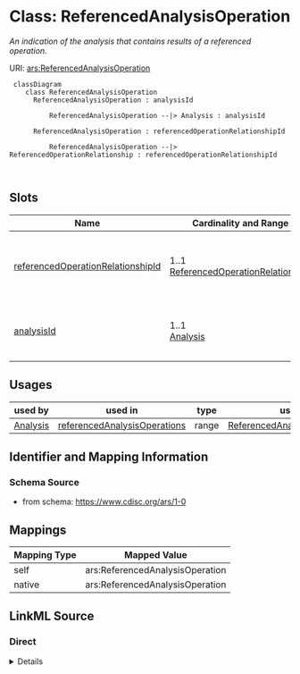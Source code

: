 # Class: ReferencedAnalysisOperation


_An indication of the analysis that contains results of a referenced operation._





URI: [ars:ReferencedAnalysisOperation](https://www.cdisc.org/ars/1-0/ReferencedAnalysisOperation)



```mermaid
 classDiagram
    class ReferencedAnalysisOperation
      ReferencedAnalysisOperation : analysisId
        
          ReferencedAnalysisOperation --|> Analysis : analysisId
        
      ReferencedAnalysisOperation : referencedOperationRelationshipId
        
          ReferencedAnalysisOperation --|> ReferencedOperationRelationship : referencedOperationRelationshipId
        
      
```




<!-- no inheritance hierarchy -->


## Slots

| Name | Cardinality and Range | Description | Inheritance |
| ---  | --- | --- | --- |
| [referencedOperationRelationshipId](referencedOperationRelationshipId.md) | 1..1 <br/> [ReferencedOperationRelationship](ReferencedOperationRelationship.md) | The identifier of the defined referenced operation relationship | direct |
| [analysisId](analysisId.md) | 1..1 <br/> [Analysis](Analysis.md) | The identifier of the referenced analysis | direct |





## Usages

| used by | used in | type | used |
| ---  | --- | --- | --- |
| [Analysis](Analysis.md) | [referencedAnalysisOperations](referencedAnalysisOperations.md) | range | [ReferencedAnalysisOperation](ReferencedAnalysisOperation.md) |






## Identifier and Mapping Information







### Schema Source


* from schema: https://www.cdisc.org/ars/1-0





## Mappings

| Mapping Type | Mapped Value |
| ---  | ---  |
| self | ars:ReferencedAnalysisOperation |
| native | ars:ReferencedAnalysisOperation |





## LinkML Source

<!-- TODO: investigate https://stackoverflow.com/questions/37606292/how-to-create-tabbed-code-blocks-in-mkdocs-or-sphinx -->

### Direct

<details>
```yaml
name: ReferencedAnalysisOperation
description: An indication of the analysis that contains results of a referenced operation.
from_schema: https://www.cdisc.org/ars/1-0
rank: 1000
slots:
- referencedOperationRelationshipId
- analysisId
slot_usage:
  analysisId:
    name: analysisId
    domain_of:
    - OrderedListItem
    - ReferencedAnalysisOperation
    - ReferencedOperationRelationship
    required: true

```
</details>

### Induced

<details>
```yaml
name: ReferencedAnalysisOperation
description: An indication of the analysis that contains results of a referenced operation.
from_schema: https://www.cdisc.org/ars/1-0
rank: 1000
slot_usage:
  analysisId:
    name: analysisId
    domain_of:
    - OrderedListItem
    - ReferencedAnalysisOperation
    - ReferencedOperationRelationship
    required: true
attributes:
  referencedOperationRelationshipId:
    name: referencedOperationRelationshipId
    description: The identifier of the defined referenced operation relationship.
    from_schema: https://www.cdisc.org/ars/1-0
    rank: 1000
    alias: referencedOperationRelationshipId
    owner: ReferencedAnalysisOperation
    domain_of:
    - ReferencedAnalysisOperation
    range: ReferencedOperationRelationship
    required: true
    inlined: false
  analysisId:
    name: analysisId
    description: The identifier of the referenced analysis.
    from_schema: https://www.cdisc.org/ars/1-0
    rank: 1000
    multivalued: false
    alias: analysisId
    owner: ReferencedAnalysisOperation
    domain_of:
    - OrderedListItem
    - ReferencedAnalysisOperation
    - ReferencedOperationRelationship
    range: Analysis
    required: true
    inlined: false

```
</details>